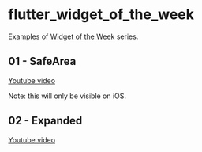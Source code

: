 # flutter_widget_of_the_week

Examples of [Widget of the Week](https://www.youtube.com/playlist?list=PLjxrf2q8roU23XGwz3Km7sQZFTdB996iG) series.

## 01 - SafeArea
[Youtube video](https://www.youtube.com/watch?v=lkF0TQJO0bA&list=PLjxrf2q8roU23XGwz3Km7sQZFTdB996iG&index=3&t=0s)

Note: this will only be visible on iOS.

## 02 - Expanded
[Youtube video](https://www.youtube.com/watch?v=_rnZaagadyo&list=PLjxrf2q8roU23XGwz3Km7sQZFTdB996iG&index=4&t=0s)

